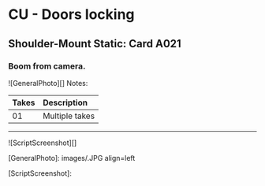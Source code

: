 # CU - Doors locking

## Shoulder-Mount Static: Card A021

### Boom from camera.

![GeneralPhoto][]
Notes: 

| Takes | Description |
|:---|:----|
| 01 | Multiple takes |

----

![ScriptScreenshot][]


[GeneralPhoto]: images/.JPG align=left

[ScriptScreenshot]: 